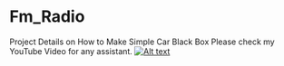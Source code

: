 # Fm_Radio
Project Details on How to Make Simple Car Black Box
Please check my YouTube Video for any assistant.
[![Alt text](https://img.youtube.com/vi/0TON3g7oImI/0.jpg)](https://www.youtube.com/watch?v=0TON3g7oImI)
